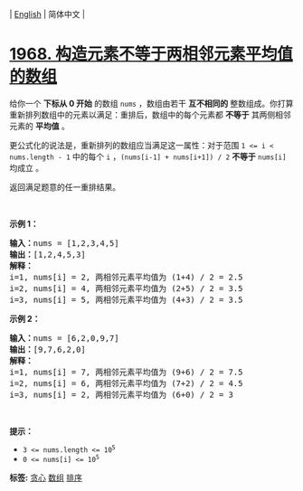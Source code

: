 | [English](README_EN.md) | 简体中文 |

# [1968. 构造元素不等于两相邻元素平均值的数组](https://leetcode-cn.com/problems/array-with-elements-not-equal-to-average-of-neighbors)
<p>给你一个 <strong>下标从 0 开始</strong> 的数组 <code>nums</code> ，数组由若干 <strong>互不相同的</strong> 整数组成。你打算重新排列数组中的元素以满足：重排后，数组中的每个元素都 <strong>不等于</strong> 其两侧相邻元素的 <strong>平均值</strong> 。</p>

<p>更公式化的说法是，重新排列的数组应当满足这一属性：对于范围&nbsp;<code>1 &lt;= i &lt; nums.length - 1</code> 中的每个 <code>i</code> ，<code>(nums[i-1] + nums[i+1]) / 2</code> <strong>不等于</strong> <code>nums[i]</code> 均成立 。</p>

<p>返回满足题意的任一重排结果。</p>

<p>&nbsp;</p>

<p><strong>示例 1：</strong></p>

<pre><strong>输入：</strong>nums = [1,2,3,4,5]
<strong>输出：</strong>[1,2,4,5,3]
<strong>解释：</strong>
i=1, nums[i] = 2, 两相邻元素平均值为 (1+4) / 2 = 2.5
i=2, nums[i] = 4, 两相邻元素平均值为 (2+5) / 2 = 3.5
i=3, nums[i] = 5, 两相邻元素平均值为 (4+3) / 2 = 3.5
</pre>

<p><strong>示例 2：</strong></p>

<pre><strong>输入：</strong>nums = [6,2,0,9,7]
<strong>输出：</strong>[9,7,6,2,0]
<strong>解释：</strong>
i=1, nums[i] = 7, 两相邻元素平均值为 (9+6) / 2 = 7.5
i=2, nums[i] = 6, 两相邻元素平均值为 (7+2) / 2 = 4.5
i=3, nums[i] = 2, 两相邻元素平均值为 (6+0) / 2 = 3
</pre>

<p>&nbsp;</p>

<p><strong>提示：</strong></p>

<ul>
	<li><code>3 &lt;= nums.length &lt;= 10<sup>5</sup></code></li>
	<li><code>0 &lt;= nums[i] &lt;= 10<sup>5</sup></code></li>
</ul>

**标签:**  [贪心](https://leetcode-cn.com/tag/greedy) [数组](https://leetcode-cn.com/tag/array) [排序](https://leetcode-cn.com/tag/sorting) 